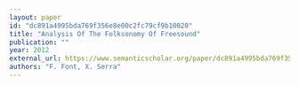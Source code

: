 ```yaml
---
layout: paper
id: "dc891a4995bda769f356e8e00c2fc79cf9b10020"
title: "Analysis Of The Folksonomy Of Freesound"
publication: ""
year: 2012
external_url: https://www.semanticscholar.org/paper/dc891a4995bda769f356e8e00c2fc79cf9b10020
authors: "F. Font, X. Serra"
---
```

